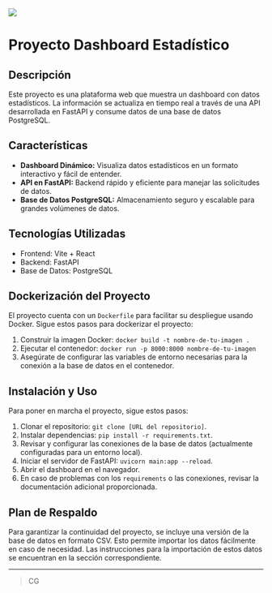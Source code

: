 <img src="https://i.postimg.cc/fTbkxyVQ/Esquema-proyecto-gas-Narrr.jpg" >

# Proyecto Dashboard Estadístico

## Descripción
Este proyecto es una plataforma web que muestra un dashboard con datos estadísticos. La información se actualiza en tiempo real a través de una API desarrollada en FastAPI y consume datos de una base de datos PostgreSQL.

## Características
- **Dashboard Dinámico:** Visualiza datos estadísticos en un formato interactivo y fácil de entender.
- **API en FastAPI:** Backend rápido y eficiente para manejar las solicitudes de datos.
- **Base de Datos PostgreSQL:** Almacenamiento seguro y escalable para grandes volúmenes de datos.

## Tecnologías Utilizadas
- Frontend: Vite + React
- Backend: FastAPI
- Base de Datos: PostgreSQL

## Dockerización del Proyecto
El proyecto cuenta con un `Dockerfile` para facilitar su despliegue usando Docker. Sigue estos pasos para dockerizar el proyecto:
1. Construir la imagen Docker: `docker build -t nombre-de-tu-imagen .`
2. Ejecutar el contenedor: `docker run -p 8000:8000 nombre-de-tu-imagen`
3. Asegúrate de configurar las variables de entorno necesarias para la conexión a la base de datos en el contenedor.


## Instalación y Uso
Para poner en marcha el proyecto, sigue estos pasos:
1. Clonar el repositorio: `git clone [URL del repositorio]`.
2. Instalar dependencias: `pip install -r requirements.txt`.
3. Revisar y configurar las conexiones de la base de datos (actualmente configuradas para un entorno local).
4. Iniciar el servidor de FastAPI: `uvicorn main:app --reload`.
5. Abrir el dashboard en el navegador.
6. En caso de problemas con los `requirements` o las conexiones, revisar la documentación adicional proporcionada.

## Plan de Respaldo
Para garantizar la continuidad del proyecto, se incluye una versión de la base de datos en formato CSV. Esto permite importar los datos fácilmente en caso de necesidad. Las instrucciones para la importación de estos datos se encuentran en la sección correspondiente.

---
> CG
